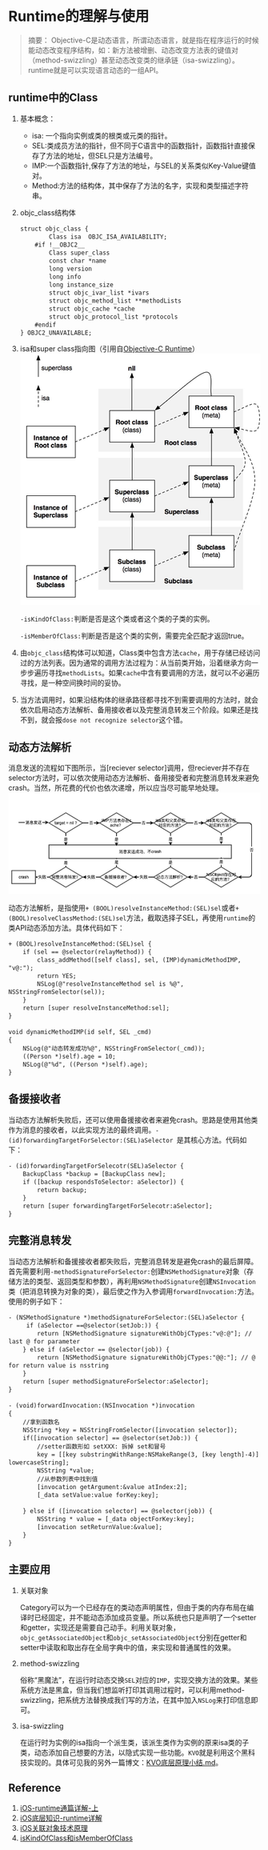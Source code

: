 # Runtime的理解与使用
> 摘要： Objective-C是动态语言，所谓动态语言，就是指在程序运行的时候能动态改变程序结构，如：新方法被增删、动态改变方法表的键值对（method-swizzling）甚至动态改变类的继承链（isa-swizzling）。runtime就是可以实现语言动态的一组API。

## runtime中的Class
1. 基本概念：
	* isa: 一个指向实例或类的根类或元类的指针。
	* SEL:类成员方法的指针，但不同于C语言中的函数指针，函数指针直接保存了方法的地址，但SEL只是方法编号。
	* IMP:一个函数指针,保存了方法的地址，与SEL的关系类似Key-Value键值对。
	* Method:方法的结构体，其中保存了方法的名字，实现和类型描述字符串。
2. objc\_class结构体

	```objc
	struct objc_class {
	    	Class isa  OBJC_ISA_AVAILABILITY;
		#if !__OBJC2__
		    Class super_class
		    const char *name
	   	 	long version
	   	 	long info
	   	 	long instance_size
	   	 	struct objc_ivar_list *ivars
	   	 	struct objc_method_list **methodLists
	   	 	struct objc_cache *cache
	   	 	struct objc_protocol_list *protocols 
	   	#endif
	} OBJC2_UNAVAILABLE;
	```
	
3. isa和super class指向图（引用自[Objective-C Runtime](http://yulingtianxia.com/blog/2014/11/05/objective-c-runtime/)）
 ![class diagram](../assets/class-diagram.jpg "class-diagram")
 
	`-isKindOfClass:`判断是否是这个类或者这个类的子类的实例。
	
	`-isMemberOfClass:`判断是否是这个类的实例，需要完全匹配才返回true。

4. 由`objc_class`结构体可以知道，Class类中包含方法`cache`，用于存储已经访问过的方法列表。因为通常的调用方法过程为：从当前类开始，沿着继承方向一步步遍历寻找`methodLists`。如果`cache`中含有要调用的方法，就可以不必遍历寻找，是一种空间换时间的妥协。
5. 当方法调用时，如果沿结构体的继承路径都寻找不到需要调用的方法时，就会依次启用动态方法解析、备用接收者以及完整消息转发三个阶段。如果还是找不到，就会报`dose not recognize selector`这个错。

## 动态方法解析

消息发送的流程如下图所示，当[reciever selector]调用，但reciever并不存在selector方法时，可以依次使用动态方法解析、备用接受者和完整消息转发来避免crash。当然，所花费的代价也依次递增，所以应当尽可能早地处理。
![message flow](../assets/message_flow.png "message_flow")

动态方法解析，是指使用`+ (BOOL)resolveInstanceMethod:(SEL)sel`或者`+(BOOL)resolveClassMethod:(SEL)sel`方法，截取选择子SEL，再使用`runtime`的类API动态添加方法。具体代码如下：

```objc
+ (BOOL)resolveInstanceMethod:(SEL)sel {
	if (sel == @selector(relayMethod)) {
		class_addMethod([self class], sel, (IMP)dynamicMethodIMP, "v@:");
		return YES;
		NSLog(@"resolveInstanceMethod sel is %@", NSStringFromSelector(sel));
	}
	return [super resolveInstanceMethod:sel];
}

void dynamicMethodIMP(id self, SEL _cmd)
{
	NSLog(@"动态转发成功%@", NSStringFromSelector(_cmd));
	((Person *)self).age = 10;
	NSLog(@"%d", ((Person *)self).age);
}

```

## 备援接收者
当动态方法解析失败后，还可以使用备援接收者来避免crash。思路是使用其他类作为消息的接收者，以此实现方法的最终调用。`- (id)forwardingTargetForSelector:(SEL)aSelector `是其核心方法。代码如下：

```objc
- (id)forwardingTargetForSelecotr(SEL)aSelector {
	BackupClass *backup = [BackupClass new];
	if ([backup respondsToSelector: aSelector]) {
		return backup;
	}
	return [super forwardingTargetForSelecotr:aSelector];
}

```



## 完整消息转发
当动态方法解析和备援接收者都失败后，完整消息转发是避免crash的最后屏障。首先需要利用`-methodSignatureForSelector:`创建`NSMethodSignature`对象（存储方法的类型、返回类型和参数），再利用`NSMethodSignature`创建`NSInvocation`类（把消息转换为对象的类），最后使之作为入参调用`forwardInvocation:`方法。使用的例子如下：

```objc
- (NSMethodSignature *)methodSignatureForSelector:(SEL)aSelector {
	 if (aSelector ==@selector(setJob:)) {
		return [NSMethodSignature signatureWithObjCTypes:"v@:@"]; // last @ for parameter
	} else if (aSelector == @selector(job)) {
		return [NSMethodSignature signatureWithObjCTypes:"@@:"]; // @ for return value is nsstring
	}
	return [super methodSignatureForSelector:aSelector];
}

- (void)forwardInvocation:(NSInvocation *)invocation
{
	//拿到函数名
	NSString *key = NSStringFromSelector([invocation selector]);
	if([invocation selector] == @selector(setJob:)) {
		//setter函数形如 setXXX: 拆掉 set和冒号
		key = [[key substringWithRange:NSMakeRange(3, [key length]-4)] lowercaseString];
		NSString *value;
		//从参数列表中找到值
		[invocation getArgument:&value atIndex:2];
		[_data setValue:value forKey:key];
		
	} else if ([invocation selector] == @selector(job)) {
		NSString * value = [_data objectForKey:key];
		[invocation setReturnValue:&value];
	}
}

```

## 主要应用
1. 关联对象

	Category可以为一个已经存在的类动态声明属性，但由于类的内存布局在编译时已经固定，并不能动态添加成员变量。所以系统也只是声明了一个setter和getter，实现还是需要自己动手。利用关联对象，`objc_getAssociatedObject`和`objc_setAssociatedObject`分别在getter和setter中读取和取出存在全局字典中的值，来实现和普通属性的效果。

2. method-swizzling

	俗称“黑魔法”，在运行时动态交换`SEL`对应的`IMP`，实现交换方法的效果。某些系统方法是黑盒，但当我们想监听打印其调用过程时，可以利用method-swizzling，把系统方法替换成我们写的方法，在其中加入`NSLog`来打印信息即可。
	
3. isa-swizzling

	在运行时为实例的isa指向一个派生类，该派生类作为实例的原来isa类的子类，动态添加自己想要的方法，以隐式实现一些功能。`KVO`就是利用这个黑科技实现的。具体可见我的另外一篇博文：[KVO底层原理小结.md](https://github.com/VincentZhangZhipeng/blog/blob/master/2018-4-15/KVO%E5%BA%95%E5%B1%82%E5%8E%9F%E7%90%86%E5%B0%8F%E7%BB%93.md)。

## Reference
1. [iOS-runtime通篇详解-上](http://www.cocoachina.com/ios/20170424/19102.html)
2. [iOS底层知识-runtime详解](http://blog.csdn.net/u011363981/article/details/61917872)
3. [iOS关联对象技术原理](https://mp.weixin.qq.com/s/X_gCjdoTxIBUr1hZApiwow)
4. [isKindOfClass和isMemberOfClass](http://www.nscookies.com/runtime-objectmodel/)